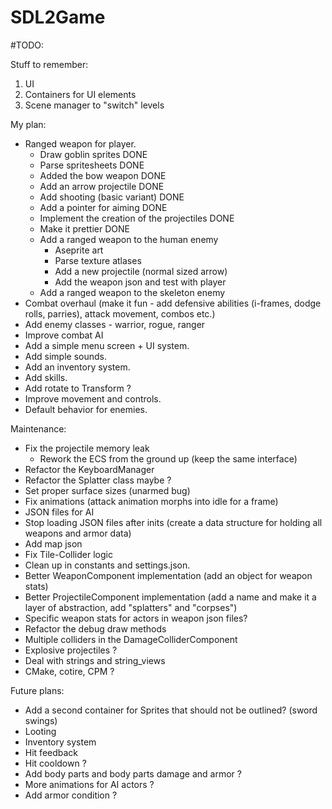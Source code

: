 # SDL2Game

#TODO:

Stuff to remember:
1. UI
2. Containers for UI elements
3. Scene manager to "switch" levels

My plan:
- Ranged weapon for player.
    * Draw goblin sprites DONE
    * Parse spritesheets DONE
    * Added the bow weapon DONE
    * Add an arrow projectile DONE
    * Add shooting (basic variant) DONE
    * Add a pointer for aiming DONE
    * Implement the creation of the projectiles DONE
    * Make it prettier DONE
    * Add a ranged weapon to the human enemy
        - Aseprite art
        - Parse texture atlases
        - Add a new projectile (normal sized arrow)
        - Add the weapon json and test with player
    * Add a ranged weapon to the skeleton enemy
- Combat overhaul (make it fun - add defensive abilities (i-frames, dodge rolls, parries), attack movement, combos etc.)
- Add enemy classes - warrior, rogue, ranger
- Improve combat AI
- Add a simple menu screen + UI system.
- Add simple sounds.
- Add an inventory system.
- Add skills.
- Add rotate to Transform ?
- Improve movement and controls.
- Default behavior for enemies.

Maintenance:
- Fix the projectile memory leak
    - Rework the ECS from the ground up (keep the same interface)
- Refactor the KeyboardManager
- Refactor the Splatter class maybe ?
- Set proper surface sizes (unarmed bug)
- Fix animations (attack animation morphs into idle for a frame)
- JSON files for AI
- Stop loading JSON files after inits (create a data structure for holding all weapons and armor data)
- Add map json
- Fix Tile-Collider logic
- Clean up in constants and settings.json.
- Better WeaponComponent implementation (add an object for weapon stats)
- Better ProjectileComponent implementation (add a name and make it a layer of abstraction, add "splatters" and "corpses")
- Specific weapon stats for actors in weapon json files?
- Refactor the debug draw methods
- Multiple colliders in the DamageColliderComponent
- Explosive projectiles ?
- Deal with strings and string_views
- CMake, cotire, CPM ?

Future plans:
- Add a second container for Sprites that should not be outlined? (sword swings)
- Looting
- Inventory system
- Hit feedback
- Hit cooldown ?
- Add body parts and body parts damage and armor ?
- More animations for AI actors ?
- Add armor condition ?